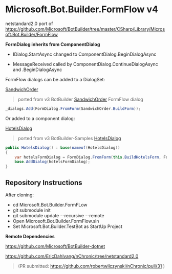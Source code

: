 # Microsoft.Bot.Builder.FormFlow v4

netstandard2.0 port of https://github.com/Microsoft/BotBuilder/tree/master/CSharp/Library/Microsoft.Bot.Builder/FormFlow

**FormDialog inherits from ComponentDialog**

  - IDialog<T>.StartAsync changed to ComponentDialog.BeginDialogAsync
  
  - MessageReceived called by ComponentDialog.ContinueDialogAsync and .BeginDialogAsync

FormFlow dialogs can be added to a DialogSet:

[SandwichOrder](https://github.com/EricDahlvang/Microsoft.Bot.Builder.FormFlow/blob/master/Sample/Microsoft.Bot.Builder.TestBot/Dialogs/SandwichOrder.cs#L36)
 > ported from v3 BotBuilder [SandwichOrder](https://github.com/Microsoft/BotBuilder/blob/master/CSharp/Samples/SimpleSandwichBot/Sandwich.cs#L33) FormFlow dialog
```cs
_dialogs.Add(FormDialog.FromForm(SandwichOrder.BuildForm));
```
Or added to a component dialog:

[HotelsDialog](https://github.com/EricDahlvang/Microsoft.Bot.Builder.FormFlow/blob/master/Sample/Microsoft.Bot.Builder.TestBot/Dialogs/HotelsDialog.cs#L24)
 > ported from v3 BotBuilder-Samples [HotelsDialog](https://github.com/Microsoft/BotBuilder-Samples/blob/master/CSharp/core-MultiDialogs/Dialogs/HotelsDialog.cs) 
```cs
public HotelsDialog() : base(nameof(HotelsDialog))
{
    var hotelsFormDialog = FormDialog.FromForm(this.BuildHotelsForm, FormOptions.PromptInStart);
    base.AddDialog(hotelsFormDialog);
}
```

## Repository Instructions

After cloning:

- cd Microsoft.Bot.Builder.FormFLow
- git submodule init
- git submodule update --recursive --remote
- Open Microsoft.Bot.Builder.FormFlow.sln
- Set Microsoft.Bot.Builder.TestBot as StartUp Project

**Remote Dependencies**

  https://github.com/Microsoft/BotBuilder-dotnet
  
  https://github.com/EricDahlvang/nChronic/tree/netstandard2.0 
> (PR submitted: https://github.com/robertwilczynski/nChronic/pull/31 )

